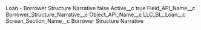 <?xml version="1.0" encoding="UTF-8"?>
<CustomMetadata xmlns="http://soap.sforce.com/2006/04/metadata" xmlns:xsi="http://www.w3.org/2001/XMLSchema-instance" xmlns:xsd="http://www.w3.org/2001/XMLSchema">
    <label>Loan - Borrower Structure Narrative</label>
    <protected>false</protected>
    <values>
        <field>Active__c</field>
        <value xsi:type="xsd:boolean">true</value>
    </values>
    <values>
        <field>Field_API_Name__c</field>
        <value xsi:type="xsd:string">Borrower_Structure_Narrative__c</value>
    </values>
    <values>
        <field>Object_API_Name__c</field>
        <value xsi:type="xsd:string">LLC_BI__Loan__c</value>
    </values>
    <values>
        <field>Screen_Section_Name__c</field>
        <value xsi:type="xsd:string">Borrower Structure Narrative</value>
    </values>
</CustomMetadata>
